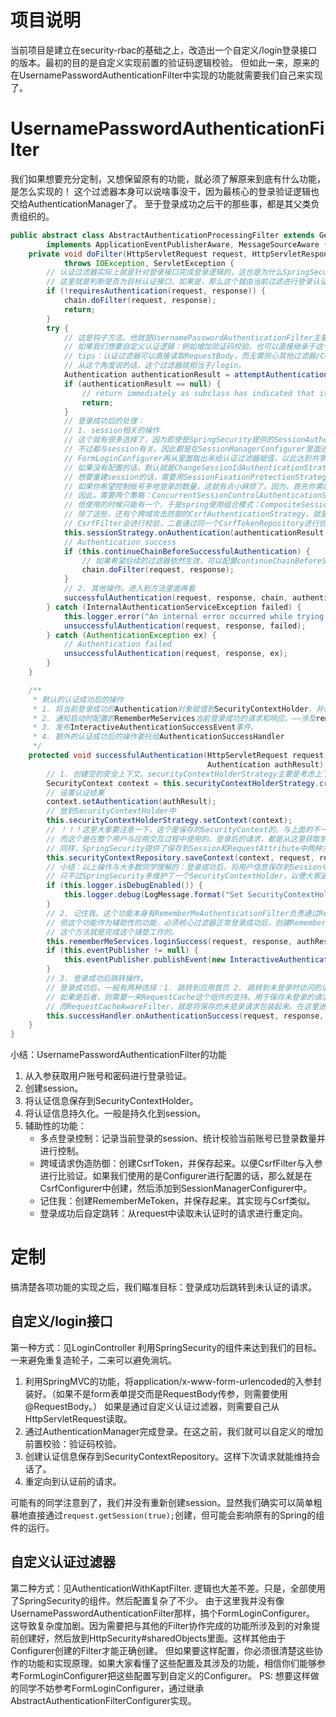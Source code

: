 # 项目说明
当前项目是建立在security-rbac的基础之上，改造出一个自定义/login登录接口的版本。最初的目的是自定义实现前置的验证码逻辑校验。
但如此一来，原来的在UsernamePasswordAuthenticationFilter中实现的功能就需要我们自己来实现了。

# UsernamePasswordAuthenticationFilter
我们如果想要充分定制，又想保留原有的功能，就必须了解原来到底有什么功能，是怎么实现的！
这个过滤器本身可以说啥事没干，因为最核心的登录验证逻辑也交给AuthenticationManager了。
至于登录成功之后干的那些事，都是其父类负责组织的。
```java
public abstract class AbstractAuthenticationProcessingFilter extends GenericFilterBean
        implements ApplicationEventPublisherAware, MessageSourceAware {
    private void doFilter(HttpServletRequest request, HttpServletResponse response, FilterChain chain)
            throws IOException, ServletException {
        // 认证过滤器实际上就是针对登录接口完成登录逻辑的，这也是为什么SpringSecurity没有定义/login，或者/j_spring_security_check，却能直接处理的原因
        // 这里就是判断是否为目标认证接口，如果是，那么这个就由当前过滤进行登录认证
        if (!requiresAuthentication(request, response)) {
            chain.doFilter(request, response);
            return;
        }
        try {
            // 这是钩子方法。他就是UsernamePasswordAuthenticationFilter主要实现的方法，在这个方法里面完成的登录认证逻辑
            // 如果我们想要自定义认证逻辑：例如增加验证码校验。也可以直接继承于这个抽象类。
            // tips：认证过滤器可以直接读取RequestBody，而无需担心其他过滤器/Controller因为重复读取请求体而异常的情况。
            // 从这个角度说的话，这个过滤器就相当于/login。
            Authentication authenticationResult = attemptAuthentication(request, response);
            if (authenticationResult == null) {
                // return immediately as subclass has indicated that it hasn't completed
                return;
            }
            // 登录成功后的处理：
            // 1. session相关的操作
            // 这个就有很多选择了，因为即使是SpringSecurity提供的SessionAuthenticationStrategy实现，都有不少。
            // 不过都与session有关。因此都是在SessionManagerConfigurer里面进行配置并放到HttpSecurity的sharedObject属性里面。
            // FormLoginConfigurer再从里面取出来给认证过滤器赋值，以此达到共享协同一致。
            // 如果没有配置的话，默认就是ChangeSessionIdAuthenticationStrategy。这个只是给session更换个sessionId，并不重建session。
            // 想要重建session的话，需要用SessionFixationProtectionStrategy。可以防御“会话固定攻击”
            // 如果你希望控制账号多地登录的数量，这就有点小麻烦了。因为，首先你需要记录账号已经登录的session，然后校验是否已经达到极限。
            // 因此，需要两个策略：ConcurrentSessionControlAuthenticationStrategy（控制登录数量）、RegisterSessionAuthenticationStrategy（登记已登录账号和session）
            // 但使用的时候只能有一个，于是spring使用组合模式：CompositeSessionAuthenticationStrategy。搞多少个都行。
            // 除了这些，还有个跨域攻击防御的CsrfAuthenticationStrategy，就是创建csrfToken，放到RequestAttribute中。
            // CsrfFilter会进行校验，二者通过同一个CsrfTokenRepository进行协同。
            this.sessionStrategy.onAuthentication(authenticationResult, request, response);
            // Authentication success
            if (this.continueChainBeforeSuccessfulAuthentication) {
                // 如果希望后续的过滤器依然生效，可以配置continueChainBeforeSuccessfulAuthentication。但正常都不需要。
                chain.doFilter(request, response);
            }
            // 2. 其他操作。进入到方法里面再看
            successfulAuthentication(request, response, chain, authenticationResult);
        } catch (InternalAuthenticationServiceException failed) {
            this.logger.error("An internal error occurred while trying to authenticate the user.", failed);
            unsuccessfulAuthentication(request, response, failed);
        } catch (AuthenticationException ex) {
            // Authentication failed
            unsuccessfulAuthentication(request, response, ex);
        }
    }

    /**
     * 默认的认证成功后的操作
     * 1. 将当前登录成功的Authentication对象赋值到SecurityContextHolder，并保存起来（默认是保存到session中）。
     * 2. 通知启动时配置的RememberMeServices当前登录成功的请求和响应。——涉及rememberMe的token管理。
     * 3. 发布InteractiveAuthenticationSuccessEvent事件。
     * 4. 额外的认证成功后的操作委托给AuthenticationSuccessHandler
     */
    protected void successfulAuthentication(HttpServletRequest request, HttpServletResponse response, FilterChain chain,
                                            Authentication authResult) throws IOException, ServletException {
        // 1. 创建空的安全上下文。securityContextHolderStrategy主要是考虑上下文可能需要跨线程使用，一般应用，直接放到ThreadLocal里面就好了。框架设计时需要考虑小众需求。
        SecurityContext context = this.securityContextHolderStrategy.createEmptyContext();
        // 设置认证结果
        context.setAuthentication(authResult);
        // 放到SecurityContextHolder中
        this.securityContextHolderStrategy.setContext(context);
        // ！！！这里大家要注意一下，这个是保存的SecurityContext的。与上面的不一样的是，上面的只能在当前请求中使用。
        // 而这个是在整个用户与应用交互过程中使用的。登录后的请求，都是从这里获取到SecurityContext，再恢复到SecurityContextHolder中的。
        // 同样，SpringSecurity提供了保存到Session和RequestAttribute中两种方式。一般我们都保存到session中。
        this.securityContextRepository.saveContext(context, request, response);
        // 小结：以上操作与大多数同学理解的：登录成功后，将用户信息保存到Session中这个是一致的。
        // 只不过SpringSecurity多维护了一个SecurityContextHolder，以便大家通过静态方法获取认证信息。
        if (this.logger.isDebugEnabled()) {
            this.logger.debug(LogMessage.format("Set SecurityContextHolder to %s", authResult));
        }
        // 2. 记住我。这个功能本身有RememberMeAuthenticationFilter负责通过RememberMeToken进行认证。
        // 但这个功能作为辅助性的功能，必须核心过滤器正常登录成功后，创建RememberMeToken并且保存起来。
        // 这个方法就是完成这个铺垫工作的。
        this.rememberMeServices.loginSuccess(request, response, authResult);
        if (this.eventPublisher != null) {
            this.eventPublisher.publishEvent(new InteractiveAuthenticationSuccessEvent(authResult, this.getClass()));
        }
        // 3. 登录成功后跳转操作。
        // 登录成功后，一般有两种选择：1. 跳转到应用首页 2. 跳转到未登录时访问的请求
        // 如果是后者，则需要一来RequestCache这个组件的支持。用于保存未登录的请求。
        // 而RequestCacheAwareFilter，就是将保存的未登录请求包装起来。在这里进行恢复跳转！
        this.successHandler.onAuthenticationSuccess(request, response, authResult);
    }
}
```
小结：UsernamePasswordAuthenticationFilter的功能
1. 从入参获取用户账号和密码进行登录验证。
2. 创建session。
3. 将认证信息保存到SecurityContextHolder。
4. 将认证信息持久化。一般是持久化到session。
5. 辅助性的功能：
    - 多点登录控制：记录当前登录的session、统计校验当前账号已登录数量并进行控制。
    - 跨域请求伪造防御：创建CsrfToken，并保存起来。以便CsrfFilter与入参进行比验证。如果我们使用的是Configurer进行配置的话，那么就是在CsrfConfigurer中创建，然后添加到SessionManagerConfigurer中。
    - 记住我：创建RememberMeToken，并保存起来。其实现与Csrf类似。
    - 登录成功后自定跳转：从request中读取未认证时的请求进行重定向。

# 定制
搞清楚各项功能的实现之后，我们瞄准目标：登录成功后跳转到未认证的请求。

## 自定义/login接口
第一种方式：见LoginController
利用SpringSecurity的组件来达到我们的目标。一来避免重复造轮子，二来可以避免淌坑。
1. 利用SpringMVC的功能，将application/x-www-form-urlencoded的入参封装好。（如果不是form表单提交而是RequestBody传参，则需要使用@RequestBody。）
   如果是通过自定义认证过滤器，则需要自己从HttpServletRequest读取。
2. 通过AuthenticationManager完成登录。在这之前，我们就可以自定义的增加前置校验：验证码校验。
3. 创建认证信息保存到SecurityContextRepository。这样下次请求就能维持会话了。
4. 重定向到认证前的请求。

可能有的同学注意到了，我们并没有重新创建session。显然我们确实可以简单粗暴地直接通过`request.getSession(true);`创建，但可能会影响原有的Spring的组件的运行。

## 自定义认证过滤器
第二种方式：见AuthenticationWithKaptFilter.
逻辑也大差不差。只是，全部使用了SpringSecurity的组件。然后配置复杂了不少。
由于这里我并没有像UsernamePasswordAuthenticationFilter那样，搞个FormLoginConfigurer。
这导致复杂度加剧。因为需要把与其他的Filter协作完成的功能所涉及到的对象提前创建好，然后放到HttpSecurity#sharedObjects里面。这样其他由于Configurer创建的Filter才能正确创建。
但如果要这样配置，你必须很清楚这些协作的功能和实现原理。如果大家看懂了这些配置及其涉及的功能，相信你们能够参考FormLoginConfigurer把这些配置写到自定义的Configurer。
PS: 想要这样做的同学不妨参考FormLoginConfigurer，通过继承AbstractAuthenticationFilterConfigurer实现。